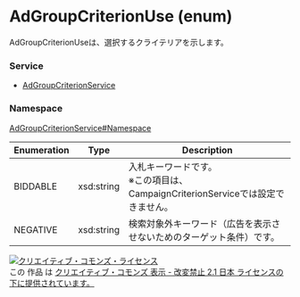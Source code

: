 # AdGroupCriterionUse (enum)
AdGroupCriterionUseは、選択するクライテリアを示します。

### Service
+ [AdGroupCriterionService](../../services/AdGroupCriterionService.md)

### Namespace
[AdGroupCriterionService#Namespace](../../services/AdGroupCriterionService.md#namespace)

| Enumeration | Type | Description |
|---|---|---|
| BIDDABLE| xsd:string | 入札キーワードです。<br>※この項目は、CampaignCriterionServiceでは設定できません。 |
| NEGATIVE| xsd:string | 検索対象外キーワード（広告を表示させないためのターゲット条件）です。 |

<a rel="license" href="http://creativecommons.org/licenses/by-nd/2.1/jp/"><img alt="クリエイティブ・コモンズ・ライセンス" style="border-width:0" src="https://i.creativecommons.org/l/by-nd/2.1/jp/88x31.png" /></a><br />この 作品 は <a rel="license" href="http://creativecommons.org/licenses/by-nd/2.1/jp/">クリエイティブ・コモンズ 表示 - 改変禁止 2.1 日本 ライセンスの下に提供されています。</a>
